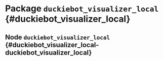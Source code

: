 # Package `duckiebot_visualizer_local` {#duckiebot_visualizer_local}

<move-here src='#duckiebot_visualizer_local-autogenerated'/>


## Node `duckiebot_visualizer_local` {#duckiebot_visualizer_local-duckiebot_visualizer_local}

<move-here src='#duckiebot_visualizer_local-duckiebot_visualizer_local-autogenerated'/>

